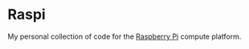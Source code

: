 # Raspi
My personal collection of code for the [Raspberry Pi](https://www.raspberrypi.org/)
compute platform.
